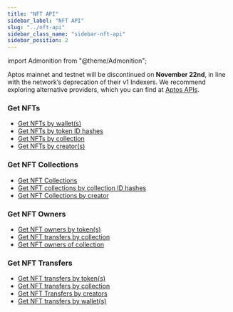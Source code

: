 ```yaml
---
title: "NFT API"
sidebar_label: "NFT API"
slug: "../nft-api"
sidebar_class_name: "sidebar-nft-api"
sidebar_position: 2
---
```


import Admonition from "@theme/Admonition";

<Admonition type="info" icon="🚨" title="Aptos: Confirmed Deprecation (60 Days Notice)">
  <p>
    Aptos mainnet and testnet will be discontinued on <strong>November 22nd</strong>, in line with the network’s deprecation of their v1 Indexers. We recommend exploring alternative providers, which you can find at <a href="https://aptos.dev/en/build/apis">Aptos APIs</a>.
  </p>
</Admonition>

### Get NFTs

- [Get NFTs by wallet(s)](/web3-data-api/aptos/reference/get-nft-by-wallet-addresses)
- [Get NFTs by token ID hashes](/web3-data-api/aptos/reference/get-nfts-by-ids)
- [Get NFTs by collection](/web3-data-api/aptos/reference/get-nfts-by-collection)
- [Get NFTs by creator(s)](/web3-data-api/aptos/reference/get-nfts-by-creators)

### Get NFT Collections

- [Get NFT Collections](/web3-data-api/aptos/reference/get-nft-collections)
- [Get NFT collections by collection ID hashes](/web3-data-api/aptos/reference/get-nft-collections-by-ids)
- [Get NFT Collections by creator](/web3-data-api/aptos/reference/get-nft-collections-by-creator)

### Get NFT Owners

- [Get NFT owners by token(s)](/web3-data-api/aptos/reference/get-nft-owners-by-tokens)
- [Get NFT transfers by collection](/web3-data-api/aptos/reference/get-nft-owners-by-collection)
- [Get NFT owners of collection](/web3-data-api/aptos/reference/get-nft-owners-of-collection)

### Get NFT Transfers

- [Get NFT transfers by token(s)](/web3-data-api/aptos/reference/get-nft-transfers-by-ids)
- [Get NFT transfers by collection](/web3-data-api/aptos/reference/get-nft-transfers-by-collection)
- [Get NFT Transfers by creators](/web3-data-api/aptos/reference/get-nft-transfers-by-creators)
- [Get NFT transfers by wallet(s)](/web3-data-api/aptos/reference/get-nft-transfers-by-wallets)
